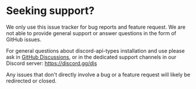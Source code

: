 # Seeking support?

We only use this issue tracker for bug reports and feature request. We are not able to provide general support or answer questions in the form of GitHub issues.

For general questions about discord-api-types installation and use please ask in [GitHub Discussions](https://github.com/discordjs/discord-api-types/discussions),
or in the dedicated support channels in our Discord server: https://discord.gg/djs

Any issues that don't directly involve a bug or a feature request will likely be redirected or closed.
